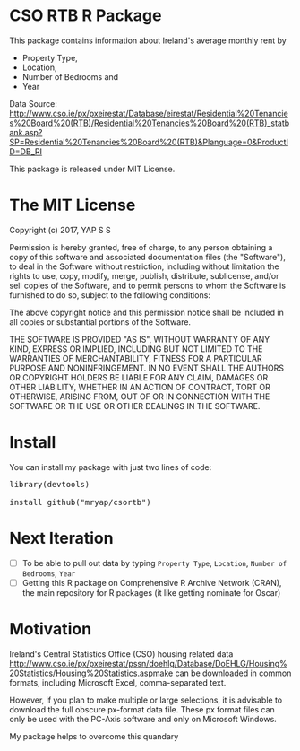 # CSO RTB R Package

This package contains information about Ireland's average monthly rent by 
* Property Type, 
* Location, 
* Number of Bedrooms and 
* Year

Data Source: http://www.cso.ie/px/pxeirestat/Database/eirestat/Residential%20Tenancies%20Board%20(RTB)/Residential%20Tenancies%20Board%20(RTB)_statbank.asp?SP=Residential%20Tenancies%20Board%20(RTB)&Planguage=0&ProductID=DB_RI

This package is released under MIT License.

# The MIT License

Copyright (c) 2017, YAP S S

Permission is hereby granted, free of charge, to any person obtaining a copy of this software and associated documentation files (the "Software"), to deal in the Software without restriction, including without limitation the rights to use, copy, modify, merge, publish, distribute, sublicense, and/or sell copies of the Software, and to permit persons to whom the Software is furnished to do so, subject to the following conditions:

The above copyright notice and this permission notice shall be included in all copies or substantial portions of the Software.

THE SOFTWARE IS PROVIDED "AS IS", WITHOUT WARRANTY OF ANY KIND, EXPRESS OR IMPLIED, INCLUDING BUT NOT LIMITED TO THE WARRANTIES OF MERCHANTABILITY, FITNESS FOR A PARTICULAR PURPOSE AND NONINFRINGEMENT. IN NO EVENT SHALL THE AUTHORS OR COPYRIGHT HOLDERS BE LIABLE FOR ANY CLAIM, DAMAGES OR OTHER LIABILITY, WHETHER IN AN ACTION OF CONTRACT, TORT OR OTHERWISE, ARISING FROM, OUT OF OR IN CONNECTION WITH THE SOFTWARE OR THE USE OR OTHER DEALINGS IN THE SOFTWARE.

# Install

You can install my package with just two lines of code:

<pre>library(devtools)

install_github("mryap/csortb")</pre>

# Next Iteration

- [ ] To be able to pull out data by typing `Property Type`, `Location`, `Number of Bedrooms`, `Year`
- [ ] Getting this R package on Comprehensive R Archive Network (CRAN), the main repository for R packages (it like getting nominate for Oscar) 

# Motivation

Ireland's Central Statistics Office (CSO) housing related data 
http://www.cso.ie/px/pxeirestat/pssn/doehlg/Database/DoEHLG/Housing%20Statistics/Housing%20Statistics.aspmake can be downloaded in common formats, including Microsoft Excel, comma-separated text.

However, if you plan to make multiple or large selections, it is advisable to download the full obscure px-format data file.
These px format files can only be used with the PC-Axis software and only on Microsoft Windows. 

My package helps to overcome this quandary